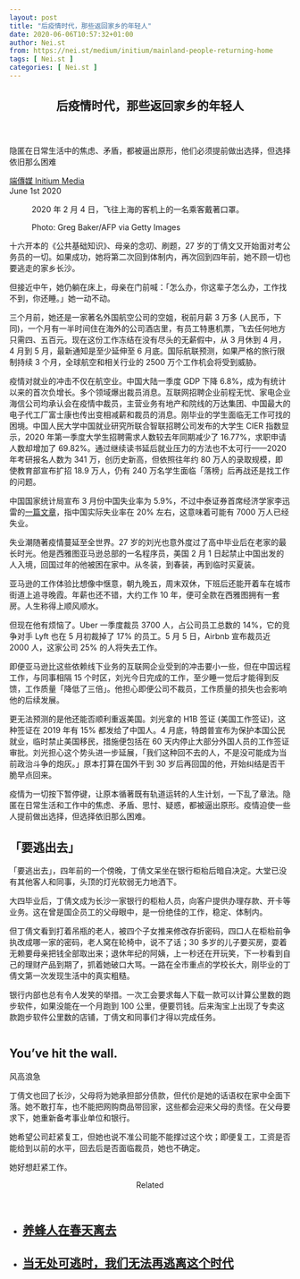 ```yaml
---
layout: post
title: "后疫情时代，那些返回家乡的年轻人"
date: 2020-06-06T10:57:32+01:00
author: Nei.st
from: https://nei.st/medium/initium/mainland-people-returning-home
tags: [ Nei.st ]
categories: [ Nei.st ]
---
```


<article class="post-20359 post type-post status-publish format-standard hentry category-initium tag-the-coronavirus-crisis" id="post-20359"> <header class="page-header medium Archives"><div class="page-header__image"></div><div class="page-header__content"><h1 class="page-title text-align-center">后疫情时代，那些返回家乡的年轻人</h1></div> </header><div class="entry-content aesop-entry-content" id="post-20359-content"><link as="font" crossorigin="anonymous" href="//cdn.jsdelivr.net/gh/0nd1jyU39XQ/_/glyph/font-face/0uIzqoZjSuJfvSBnvgXTcApMtcVhMcpr.woff" rel="preload" type="font/woff"/><link as="font" crossorigin="anonymous" href="//cdn.jsdelivr.net/gh/0nd1jyU39XQ/_/glyph/font-face/1sTnSLZWDKucPX6SAk.woff" rel="preload" type="font/woff"/><p class="blog-post__description">隐匿在日常生活中的焦虑、矛盾，都被逼出原形，他们必须提前做出选择，但选择依旧那么困难</p><span id="more-20359"></span><div class="container uiScale uiScale-ui--regular uiScale-caption--regular u-flexCenter u-marginVertical24 u-fontSize15 js-postMetaLockup"><div class="u-flex0"><a class="initium __link-logo" dir="auto" href="//nei.st/medium/initium"></a></div><div class="u-flex1 u-paddingLeft15 u-overflowHidden"><div class="u-paddingBottom3"><a class="initium __link-logo" dir="auto" href="//nei.st/medium/initium">端傳媒 Initium Media</a></div><div class="ui-caption u-noWrapWithEllipsis js-testPostMetaInlineSupplemental"><time>June 1st 2020</time></div></div></div><div class="container img"><div class="aspectRatioPlaceholder"><div class="progressiveMedia" data-height="720" data-width="1080"> <img alt="" class="progressiveMedia-image" data-src="https://cdn.jsdelivr.net/gh/0nd1jyU39XQ/_/img/1/eca329c290ca47fba5bc0bd4a2df5766.jpg" src="https://cdn.jsdelivr.net/gh/0nd1jyU39XQ/_/img/1/eca329c290ca47fba5bc0bd4a2df5766.jpg"/></div></div><div class="aesop-image-component"><figure class="aesop-image-component-image aesop-component-align-center aesop-image-component-caption-left"> <figcaption class="aesop-image-component-caption"><p class="aesop-cap-description">2020 年 2 月 4 日，飞往上海的客机上的一名乘客戴著口罩。</p><p class="aesop-cap-cred">Photo: Greg Baker/AFP via Getty Images</p> </figcaption></figure></div></div><p>十六开本的《公共基础知识》、母亲的念叨、刷题，27 岁的丁倩文又开始面对考公务员的一切。如果成功，她将第二次回到体制内，再次回到四年前，她不顾一切也要逃走的家乡长沙。</p><p>但接近中午，她仍躺在床上，母亲在门前喊：「怎么办，你这辈子怎么办，工作找不到，你还睡。」她一动不动。</p><p>三个月前，她还是一家著名外国航空公司的空姐，税前月薪 3 万多 (人民币，下同)，一个月有一半时间住在海外的公司酒店里，有员工特惠机票，飞去任何地方只需四、五百元。现在这份工作冻结在没有尽头的无薪假中，从 3 月休到 4 月，4 月到 5 月，最新通知是至少延伸至 6 月底。国际航联预测，如果严格的旅行限制持续 3 个月，全球航空和相关行业的 2500 万个工作机会将受到威胁。</p><p>疫情对就业的冲击不仅在航空业。中国大陆一季度 GDP 下降 6.8%，成为有统计以来的首次负增长。多个领域爆出裁员消息。互联网招聘企业前程无忧、家电企业海信公司均承认会在疫情中裁员，主营业务有地产和院线的万达集团、中国最大的电子代工厂富士康也传出变相减薪和裁员的消息。刚毕业的学生面临无工作可找的困境。中国人民大学中国就业研究所联合智联招聘公司发布的大学生 CIER 指数显示，<span class="markup--p">2020 年第一季度大学生招聘需求人数较去年同期减少了 16.77%，求职申请人数却增加了 69.82%。通过继续读书延后就业压力的方法也不太可行——2020 年考研报名人数为 341 万，创历史新高，但依照往年约 80 万人的录取规模，即使教育部宣布扩招 18.9 万人，仍有 240 万名学生面临「落榜」后再战还是找工作的问题</span>。</p><p>中国国家统计局宣布 3 月份中国失业率为 5.9%，不过中泰证券首席经济学家李迅雷的<a href="https://news.stcn.com/sd/202004/t20200426_1721493.html" rel="noopener noreferrer nofollow" target="_blank">一篇文章</a>，<span class="markup--p">指中国实际失业率在 20% 左右</span>，这意味着可能有 7000 万人已经失业。</p><div class="code-block code-block-1" style="margin: 8px 0; clear: both;"><div class="container ads_KbHEVhh8Rw"><div class="card card--blog post-sidebar"><div class="card-body"><div class="logo_ngcontent-kty-0"> </div><div class="iframe-blocker U6XAMK63Vh00WqvF2BacIQ"><div class="background-h60B"> </div><div class="WumZiPCS4MeMw4pxQ"> </div></div></div><div class="card-footer"><div class="card-footer-wrapper" layout="row bottom-left"></div></div></div></div></div><p>失业潮随著疫情蔓延至全世界。27 岁的刘光也意外度过了高中毕业后在老家的最长时光。他是西雅图亚马逊总部的一名程序员，美国 2 月 1 日起禁止中国出发的人入境，回国过年的他被困在家中。从冬装，到春装，再到临时买夏装。</p><p>亚马逊的工作体验比想像中惬意，朝九晚五，周末双休，下班后还能开着车在城市街道上追寻晚霞。年薪也还不错，大约工作 10 年，便可全款在西雅图拥有一套房。人生称得上顺风顺水。</p><p>但现在他有烦恼了。Uber 一季度裁员 3700 人，占公司员工总数的 14%，它的竞争对手 Lyft 也在 5 月初裁掉了 17% 的员工。5 月 5 日，Airbnb 宣布裁员近 2000 人，这家公司 25% 的人将失去工作。</p><p>即便亚马逊比这些依赖线下业务的互联网企业受到的冲击要小一些，但在中国远程工作，与同事相隔 15 个时区，刘光今日完成的工作，至少睡一觉后才能得到反馈，工作质量「降低了三倍」。他担心即便公司不裁员，工作质量的损失也会影响他的后续发展。</p><p>更无法预测的是他还能否顺利重返美国。刘光拿的 H1B 签证 (美国工作签证)，这种签证在 2019 年有 15% 都发给了中国人。4 月底，特朗普宣布为保护本国公民就业，临时禁止美国移民，措施便包括在 60 天内停止大部分外国人员的工作签证审批。刘光担心这个势头进一步延展，「我们这种回不去的人，不是没可能成为当前政治斗争的炮灰。」原本打算在国外干到 30 岁后再回国的他，开始纠结是否干脆早点回来。</p><p>疫情为一切按下暂停键，让原本循著既有轨道运转的人生计划，一下乱了章法。隐匿在日常生活和工作中的焦虑、矛盾、思忖、疑惑，都被逼出原形。疫情迫使一些人提前做出选择，但选择依旧那么困难。</p><div class="code-block code-block-1" style="margin: 8px 0; clear: both;"><div class="container ads_KbHEVhh8Rw"><div class="card card--blog post-sidebar"><div class="card-body"><div class="logo_ngcontent-kty-0"> </div><div class="iframe-blocker U6XAMK63Vh00WqvF2BacIQ"><div class="background-h60B"> </div><div class="WumZiPCS4MeMw4pxQ"> </div></div></div><div class="card-footer"><div class="card-footer-wrapper" layout="row bottom-left"></div></div></div></div></div><h2>「要逃出去」</h2><p>「要逃出去」，四年前的一个傍晚，丁倩文呆坐在银行柜枱后暗自决定。大堂已没有其他客人和同事，头顶的灯光软弱无力地洒下。</p><p>大四毕业后，丁倩文成为长沙一家银行的柜枱人员，向客户提供办理存款、开卡等业务。这在曾是国企员工的父母眼中，是一份绝佳的工作，稳定、体制内。</p><p>但丁倩文看到打着吊瓶的老人，被四个子女推来修改存折密码，四口人在柜枱前争执改成哪一家的密码，老人窝在轮椅中，说不了话；30 多岁的儿子要买房，耍着无赖要母亲把钱全部取出来；退休年纪的阿姨，上一秒还在开玩笑，下一秒看到自己的理财产品到期了，抓着她破口大骂。一路在全市重点的学校长大，刚毕业的丁倩文第一次发现生活中的真实粗糙。</p><p>银行内部也总有令人发笑的举措。一次工会要求每人下载一款可以计算公里数的跑步软件，如果没能在一个月跑到 100 公里，便要罚钱。后来淘宝上出现了专卖这款跑步软件公里数的店铺，丁倩文和同事们才得以完成任务。</p><div class="aesop-content-comp-wrap aesop-content-comp-columns-1" id="aesop-content-component"><div class="container img gfw edge"><div class="BarrierFailsafe__fullBarrier___2bFWd"><div class="aspectRatioPlaceholder nykpaywall"><div class="progressiveMedia" data-height="880" data-width="1040"> <img alt="" class="progressiveMedia-image lazyload" data-src="https://cdn.jsdelivr.net/gh/0nd1jyU39XQ/_/img/1/full-desktop@2x.png" src="https://cdn.jsdelivr.net/gh/0nd1jyU39XQ/_/img/1/full-desktop@2x.png"/></div></div><h1 class="BarrierFailsafe__header___1VGQh">You’ve hit the wall.</h1><div class="BarrierFailsafe__body___2hQxl">风高浪急 <a class="wdAUwEkxSXQjBoQ" href="https://nei.st/medium/j2c6srlbezlceyrdintsxq" rel="noopener noreferrer nofollow" target="_blank"><span class="svgIcon svgIcon--questionMark svgIcon--19px"></span></a></div></div></div></div><p>丁倩文也回了长沙，父母将为她承担部分债款，但代价是她的话语权在家中全面下落。她不敢打车，也不能把网购商品带回家，这些都会迎来父母的责怪。在父母要求下，她重新备考事业单位和银行。</p><p>她希望公司赶紧复工，但她也说不准公司能不能撑过这个坎；即便复工，工资是否能给到以前的水平，回去后是否面临裁员，她也不确定。</p><div class="code-block code-block-1" style="margin: 8px 0; clear: both;"><div class="container ads_KbHEVhh8Rw"><div class="card card--blog post-sidebar"><div class="card-body"><div class="logo_ngcontent-kty-0"> </div><div class="iframe-blocker U6XAMK63Vh00WqvF2BacIQ"><div class="background-h60B"> </div><div class="WumZiPCS4MeMw4pxQ"> </div></div></div><div class="card-footer"><div class="card-footer-wrapper" layout="row bottom-left"></div></div></div></div></div><p>她好想赶紧工作。</p><section class="jsx-1092709871 collection"><header class="jsx-1092709871 container"><span class="jsx-65431776 text-icon text-right size-md spacing-xxtight weight-medium"><span class="jsx-65431776 text"><span class="jsx-1092709871">Related</span></span></span></header><ul class="jsx-1092709871 collection-list"><li class="jsx-1092709871"><section class="jsx-2013367371 container"><div class="jsx-2013367371 content no-cover type-collection"><div class="jsx-2013367371 left"> <a class="jsx-2013367371" href="https://nei.st/medium/caixin/cw896i"><h2 class="jsx-2996311878 sidebar">养蜂人在春天离去</h2> </a></div></div></section></li><li class="jsx-1092709871"><section class="jsx-2013367371 container"><div class="jsx-2013367371 content no-cover type-collection"><div class="jsx-2013367371 left"> <a class="jsx-2013367371" href="https://nei.st/medium/initium/pneumonia-diary-huanggang"><h2 class="jsx-2996311878 sidebar">当无处可逃时，我们无法再逃离这个时代</h2> </a></div></div></section></li></ul></section><div class="container qyoLgsBMfk2RyP6PZqEQUQ"><div class="TA9FsqtAclEQEnnC"><a class="q9pBoz6iftkg" href="https://nei.st/medium/initium?source=https://theinitium.com/article/20200601-mainland-people-returning-home/" rel="noopener noreferrer nofollow"><div class="ISq0AssRMiRdK46s31e1tA"><div class="VBC0sS11TRzyNj7ur4DqLQ"></div></div></a></div></div></div></article>

